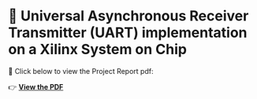 # 🧾 Universal Asynchronous Receiver Transmitter (UART) implementation on a Xilinx System on Chip

📄 Click below to view the Project Report pdf:

👉 [**View the PDF**](https://abdhital17.github.io/System-On-Chip-Design/)
